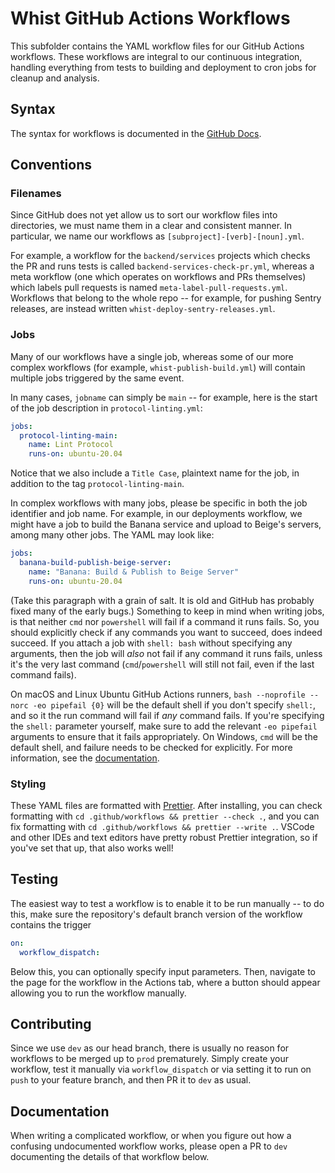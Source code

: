 # Whist GitHub Actions Workflows

This subfolder contains the YAML workflow files for our GitHub Actions workflows. These workflows are integral to our continuous integration, handling everything from tests to building and deployment to cron jobs for cleanup and analysis.

## Syntax

The syntax for workflows is documented in the [GitHub Docs](https://docs.github.com/en/free-pro-team@latest/actions/reference/workflow-syntax-for-github-actions).

## Conventions

### Filenames

Since GitHub does not yet allow us to sort our workflow files into directories, we must name them in a clear and consistent manner. In particular, we name our workflows as `[subproject]-[verb]-[noun].yml`.

For example, a workflow for the `backend/services` projects which checks the PR and runs tests is called `backend-services-check-pr.yml`, whereas a meta workflow (one which operates on workflows and PRs themselves) which labels pull requests is named `meta-label-pull-requests.yml`. Workflows that belong to the whole repo -- for example, for pushing Sentry releases, are instead written `whist-deploy-sentry-releases.yml`.

### Jobs

Many of our workflows have a single job, whereas some of our more complex workflows (for example, `whist-publish-build.yml`) will contain multiple jobs triggered by the same event.

In many cases, `jobname` can simply be `main` -- for example, here is the start of the job description in `protocol-linting.yml`:

```yaml
jobs:
  protocol-linting-main:
    name: Lint Protocol
    runs-on: ubuntu-20.04
```

Notice that we also include a `Title Case`, plaintext name for the job, in addition to the tag `protocol-linting-main`.

In complex workflows with many jobs, please be specific in both the job identifier and job name. For example, in our deployments workflow, we might have a job to build the Banana service and upload to Beige's servers, among many other jobs. The YAML may look like:

```yaml
jobs:
  banana-build-publish-beige-server:
    name: "Banana: Build & Publish to Beige Server"
    runs-on: ubuntu-20.04
```

(Take this paragraph with a grain of salt. It is old and GitHub has probably fixed many of the early bugs.) Something to keep in mind when writing jobs, is that neither `cmd` nor `powershell` will fail if a command it runs fails. So, you should explicitly check if any commands you want to succeed, does indeed succeed. If you attach a job with `shell: bash` without specifying any arguments, then the job will _also_ not fail if any command it runs fails, unless it's the very last command (`cmd`/`powershell` will still not fail, even if the last command fails).

On macOS and Linux Ubuntu GitHub Actions runners, `bash --noprofile --norc -eo pipefail {0}` will be the default shell if you don't specify `shell:`, and so it the run command will fail if _any_ command fails. If you're specifying the `shell:` parameter yourself, make sure to add the relevant `-eo pipefail` arguments to ensure that it fails appropriately. On Windows, `cmd` will be the default shell, and failure needs to be checked for explicitly. For more information, see the [documentation](https://docs.github.com/en/actions/reference/workflow-syntax-for-github-actions#using-a-specific-shell).

### Styling

These YAML files are formatted with [Prettier](https://github.com/prettier/prettier). After installing, you can check formatting with `cd .github/workflows && prettier --check .`, and you can fix formatting with `cd .github/workflows && prettier --write .`. VSCode and other IDEs and text editors have pretty robust Prettier integration, so if you've set that up, that also works well!

## Testing

The easiest way to test a workflow is to enable it to be run manually -- to do this, make sure the repository's default branch version of the workflow contains the trigger

```yaml
on:
  workflow_dispatch:
```

Below this, you can optionally specify input parameters. Then, navigate to the page for the workflow in the Actions tab, where a button should appear allowing you to run the workflow manually.

## Contributing

Since we use `dev` as our head branch, there is usually no reason for workflows to be merged up to `prod` prematurely. Simply create your workflow, test it manually via `workflow_dispatch` or via setting it to run on `push` to your feature branch, and then PR it to `dev` as usual.

## Documentation

When writing a complicated workflow, or when you figure out how a confusing undocumented workflow works, please open a PR to `dev` documenting the details of that workflow below.
